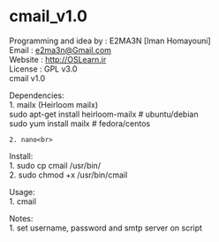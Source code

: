 # cmail_v1.0
Programming and idea by : E2MA3N [Iman Homayouni] <br>
Email : e2ma3n@Gmail.com<br>
Website : http://OSLearn.ir<br>
License : GPL v3.0<br>
cmail v1.0<br>

Dependencies:<br>
	1. mailx (Heirloom mailx)<br>
	sudo apt-get install heirloom-mailx # ubuntu/debian<br>
	sudo yum install mailx # fedora/centos<br>

	2. nano<br>

Install:<br>
	1. sudo cp cmail /usr/bin/<br>
	2. sudo chmod +x /usr/bin/cmail<br>

Usage:<br>
	1. cmail<br>

Notes:<br>
	1. set username, password and smtp server on script<br>

